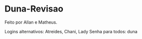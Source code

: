 # Duna-Revisao
Feito por Allan e Matheus.


Logins alternativos: Atreides, Chani, Lady
Senha para todos: duna 

